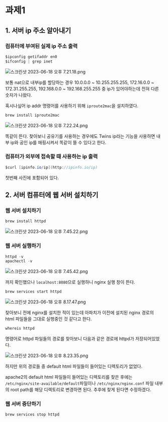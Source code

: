 # 과제1

## 1. 서버 ip 주소 알아내기

### 컴퓨터에 부여된 실제 ip 주소 출력

```java
$ipconfig getifaddr en0
$ifconfig | grep inet
```

![스크린샷 2023-06-18 오후 7.21.18.png](%E1%84%80%E1%85%AA%E1%84%8C%E1%85%A61%20c3cbf00ba85f449694a056beffc7e1b1/%25E1%2584%2589%25E1%2585%25B3%25E1%2584%258F%25E1%2585%25B3%25E1%2584%2585%25E1%2585%25B5%25E1%2586%25AB%25E1%2584%2589%25E1%2585%25A3%25E1%2586%25BA_2023-06-18_%25E1%2584%258B%25E1%2585%25A9%25E1%2584%2592%25E1%2585%25AE_7.21.18.png)

보통 nat으로 내부ip를 할당하는 경우 10.0.0.0 ~ 10.255.255.255, 172.16.0.0 ~ 172.31.255.255, 192.168.0.0 ~ 192.168.255.255 중 ip가 있어야하는데 전혀 다른 숫자가 나왔다.

혹시나싶어 ip addr 명령어를 사용하기 위해 `iproute2mac`을 설치하였다.

```java
brew install iproute2mac
```

![스크린샷 2023-06-18 오후 7.22.24.png](%E1%84%80%E1%85%AA%E1%84%8C%E1%85%A61%20c3cbf00ba85f449694a056beffc7e1b1/%25E1%2584%2589%25E1%2585%25B3%25E1%2584%258F%25E1%2585%25B3%25E1%2584%2585%25E1%2585%25B5%25E1%2586%25AB%25E1%2584%2589%25E1%2585%25A3%25E1%2586%25BA_2023-06-18_%25E1%2584%258B%25E1%2585%25A9%25E1%2584%2592%25E1%2585%25AE_7.22.24.png)

똑같이 뜬다. 찾아보니 공유기를 사용하는 경우에도 Twins ip라는 기능을 사용하면 내부 ip와 공인 ip를 매핑시켜서 똑같이 뜰 수 있다고 한다.

### 컴퓨터가 외부에 접속할 때 사용하는 ip 출력

```java
$curl [ipinfo.io/ip](http://ipinfo.io/ip)
```

첫번째 사진에 포함되어 있다.

## 2. 서버 컴퓨터에 웹 서버 설치하기

### 웹 서버 설치하기

```java
brew install httpd
```

![스크린샷 2023-06-18 오후 7.45.22.png](%E1%84%80%E1%85%AA%E1%84%8C%E1%85%A61%20c3cbf00ba85f449694a056beffc7e1b1/%25E1%2584%2589%25E1%2585%25B3%25E1%2584%258F%25E1%2585%25B3%25E1%2584%2585%25E1%2585%25B5%25E1%2586%25AB%25E1%2584%2589%25E1%2585%25A3%25E1%2586%25BA_2023-06-18_%25E1%2584%258B%25E1%2585%25A9%25E1%2584%2592%25E1%2585%25AE_7.45.22.png)

### 웹 서버 실행하기

```java
httpd -v
apachectl -v
```

![스크린샷 2023-06-18 오후 7.45.42.png](%E1%84%80%E1%85%AA%E1%84%8C%E1%85%A61%20c3cbf00ba85f449694a056beffc7e1b1/%25E1%2584%2589%25E1%2585%25B3%25E1%2584%258F%25E1%2585%25B3%25E1%2584%2585%25E1%2585%25B5%25E1%2586%25AB%25E1%2584%2589%25E1%2585%25A3%25E1%2586%25BA_2023-06-18_%25E1%2584%258B%25E1%2585%25A9%25E1%2584%2592%25E1%2585%25AE_7.45.42.png)

까지 확인했으나 `localhost:8080`으로 실행하니 nginx 실행 창이 뜬다.

```java
brew services start httpd
```

![스크린샷 2023-06-18 오후 8.17.47.png](%E1%84%80%E1%85%AA%E1%84%8C%E1%85%A61%20c3cbf00ba85f449694a056beffc7e1b1/%25E1%2584%2589%25E1%2585%25B3%25E1%2584%258F%25E1%2585%25B3%25E1%2584%2585%25E1%2585%25B5%25E1%2586%25AB%25E1%2584%2589%25E1%2585%25A3%25E1%2586%25BA_2023-06-18_%25E1%2584%258B%25E1%2585%25A9%25E1%2584%2592%25E1%2585%25AE_8.17.47.png)

찾아보니 전에 nginx를 설치한 적이 있는데 아파치가 이전에 설치된 nginx 경로의 html 파일들을 그대로 실행중인 것 같다고 한다.

```java
whereis httpd
```

명령어로 httpd 파일들의 경로를 찾아보니 다음과 같은 경로에 httpd가 저장되어있었다.

![스크린샷 2023-06-18 오후 8.23.35.png](%E1%84%80%E1%85%AA%E1%84%8C%E1%85%A61%20c3cbf00ba85f449694a056beffc7e1b1/%25E1%2584%2589%25E1%2585%25B3%25E1%2584%258F%25E1%2585%25B3%25E1%2584%2585%25E1%2585%25B5%25E1%2586%25AB%25E1%2584%2589%25E1%2585%25A3%25E1%2586%25BA_2023-06-18_%25E1%2584%258B%25E1%2585%25A9%25E1%2584%2592%25E1%2585%25AE_8.23.35.png)

하지만 위의 경로들 중 default html 파일들이 들어있는 디렉토리가 없었다. 

apache2의 default html 파일들이 들어있는 디렉토리를 찾은 후에는 `/etc/nginx/site-available/default`파일이나 `/etc/nginx/nginx.conf` 파일 내부의 root path를 해당 디렉토리로 변경하면 된다. 추후에 찾게 된다면 수정하겠다.

### 웹 서버 중단하기

```java
brew services stop httpd
```